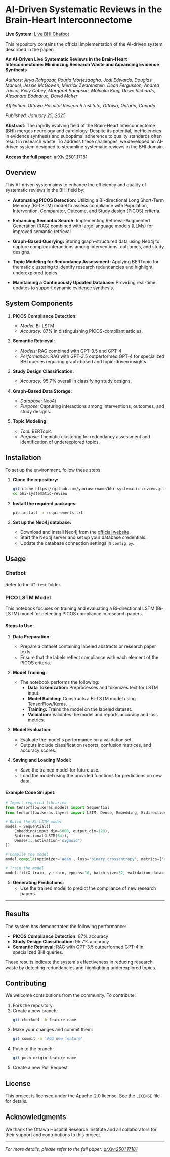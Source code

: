 # AI-Driven Systematic Reviews in the Brain-Heart Interconnectome

**Live System**: 
[Live BHI Chatbot](http://ec2-52-60-155-21.ca-central-1.compute.amazonaws.com/)

This repository contains the official implementation of the AI-driven system described in the paper:

**An AI-Driven Live Systematic Reviews in the Brain-Heart Interconnectome: Minimizing Research Waste and Advancing Evidence Synthesis**

*Authors: Arya Rahgozar, Pouria Mortezaagha, Jodi Edwards, Douglas Manuel, Jessie McGowen, Merrick Zwarenstein, Dean Fergusson, Andrea Tricco, Kelly Cobey, Margaret Sampson, Malcolm King, Dawn Richards, Alexandra Bodnaruc, David Moher*

*Affiliation: Ottawa Hospital Research Institute, Ottawa, Ontario, Canada*

*Published: January 25, 2025*

**Abstract:**
The rapidly evolving field of the Brain-Heart Interconnectome (BHI) merges neurology and cardiology. Despite its potential, inefficiencies in evidence synthesis and suboptimal adherence to quality standards often result in research waste. To address these challenges, we developed an AI-driven system designed to streamline systematic reviews in the BHI domain.

**Access the full paper:** [arXiv:2501.17181](https://arxiv.org/abs/2501.17181)

## Overview

This AI-driven system aims to enhance the efficiency and quality of systematic reviews in the BHI field by:

- **Automating PICOS Detection:** Utilizing a Bi-directional Long Short-Term Memory (Bi-LSTM) model to assess compliance with Population, Intervention, Comparator, Outcome, and Study design (PICOS) criteria.

- **Enhancing Semantic Search:** Implementing Retrieval-Augmented Generation (RAG) combined with large language models (LLMs) for improved semantic retrieval.

- **Graph-Based Querying:** Storing graph-structured data using Neo4j to capture complex interactions among interventions, outcomes, and study designs.

- **Topic Modeling for Redundancy Assessment:** Applying BERTopic for thematic clustering to identify research redundancies and highlight underexplored topics.

- **Maintaining a Continuously Updated Database:** Providing real-time updates to support dynamic evidence synthesis.

## System Components

1. **PICOS Compliance Detection:**
   - *Model:* Bi-LSTM
   - *Accuracy:* 87% in distinguishing PICOS-compliant articles.

2. **Semantic Retrieval:**
   - *Models:* RAG combined with GPT-3.5 and GPT-4
   - *Performance:* RAG with GPT-3.5 outperformed GPT-4 for specialized BHI queries requiring graph-based and topic-driven insights.

3. **Study Design Classification:**
   - *Accuracy:* 95.7% overall in classifying study designs.

4. **Graph-Based Data Storage:**
   - *Database:* Neo4j
   - *Purpose:* Capturing interactions among interventions, outcomes, and study designs.

5. **Topic Modeling:**
   - *Tool:* BERTopic
   - *Purpose:* Thematic clustering for redundancy assessment and identification of underexplored topics.

## Installation

To set up the environment, follow these steps:

1. **Clone the repository:**
   ```bash
   git clone https://github.com/yourusername/bhi-systematic-review.git
   cd bhi-systematic-review
   ```

2. **Install the required packages:**
   ```bash
   pip install -r requirements.txt
   ```

3. **Set up the Neo4j database:**
   - Download and install Neo4j from the [official website](https://neo4j.com/download/).
   - Start the Neo4j server and set up your database credentials.
   - Update the database connection settings in `config.py`.

## Usage

### Chatbot

Refer to the `UI_test` folder.

### PICO LSTM Model

This notebook focuses on training and evaluating a Bi-directional LSTM (Bi-LSTM) model for detecting PICOS compliance in research papers.

#### Steps to Use:

1. **Data Preparation:**
   - Prepare a dataset containing labeled abstracts or research paper texts.
   - Ensure that the labels reflect compliance with each element of the PICOS criteria.

2. **Model Training:**
   - The notebook performs the following:
     - **Data Tokenization:** Preprocesses and tokenizes text for LSTM input.
     - **Model Building:** Constructs a Bi-LSTM model using TensorFlow/Keras.
     - **Training:** Trains the model on the labeled dataset.
     - **Validation:** Validates the model and reports accuracy and loss metrics.

3. **Model Evaluation:**
   - Evaluate the model's performance on a validation set.
   - Outputs include classification reports, confusion matrices, and accuracy scores.

4. **Saving and Loading Model:**
   - Save the trained model for future use.
   - Load the model using the provided functions for predictions on new data.

#### Example Code Snippet:
```python
# Import required libraries
from tensorflow.keras.models import Sequential
from tensorflow.keras.layers import LSTM, Dense, Embedding, Bidirectional

# Build the Bi-LSTM model
model = Sequential([
    Embedding(input_dim=5000, output_dim=128),
    Bidirectional(LSTM(64)),
    Dense(1, activation='sigmoid')
])

# Compile the model
model.compile(optimizer='adam', loss='binary_crossentropy', metrics=['accuracy'])

# Train the model
model.fit(X_train, y_train, epochs=10, batch_size=32, validation_data=(X_val, y_val))
```

5. **Generating Predictions:**
   - Use the trained model to predict the compliance of new research papers.

---

## Results

The system has demonstrated the following performance:

- **PICOS Compliance Detection:** 87% accuracy
- **Study Design Classification:** 95.7% accuracy
- **Semantic Retrieval:** RAG with GPT-3.5 outperformed GPT-4 in specialized BHI queries.

These results indicate the system's effectiveness in reducing research waste by detecting redundancies and highlighting underexplored topics.

## Contributing

We welcome contributions from the community. To contribute:

1. Fork the repository.
2. Create a new branch:
   ```bash
   git checkout -b feature-name
   ```
3. Make your changes and commit them:
   ```bash
   git commit -m 'Add new feature'
   ```
4. Push to the branch:
   ```bash
   git push origin feature-name
   ```
5. Create a new Pull Request.

## License

This project is licensed under the Apache-2.0 license. See the `LICENSE` file for details.

## Acknowledgments

We thank the Ottawa Hospital Research Institute and all collaborators for their support and contributions to this project.

---

*For more details, please refer to the full paper: [arXiv:2501.17181](https://arxiv.org/abs/2501.17181)*
